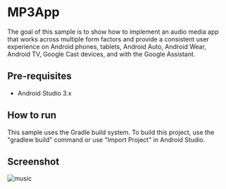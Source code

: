 # MP3App
The goal of this sample is to show how to implement an audio media app that works across multiple form factors and provide a consistent user experience on Android phones, tablets, Android Auto, Android Wear, Android TV, Google Cast devices, and with the Google Assistant.

## Pre-requisites
* Android Studio 3.x

## How to run
This sample uses the Gradle build system. To build this project, use the "gradlew build" command or use "Import Project" in Android Studio.

## Screenshot
![music](https://user-images.githubusercontent.com/31901141/43300743-80b92158-9126-11e8-9950-d4750c170804.jpg)

